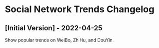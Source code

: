 # Social Network Trends Changelog

## [Initial Version] - 2022-04-25

Show popular trends on WeiBo, ZhiHu, and DouYin.
